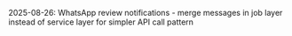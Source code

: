 2025-08-26: WhatsApp review notifications - merge messages in job layer instead of service layer for simpler API call pattern
